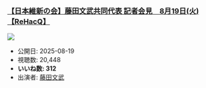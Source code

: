 ### [【日本維新の会】藤田文武共同代表 記者会見　8月19日(火)【ReHacQ】](https://www.youtube.com/watch?v=dYBfLEcTZT8)
[![](https://img.youtube.com/vi/dYBfLEcTZT8/sddefault.jpg)](https://www.youtube.com/watch?v=dYBfLEcTZT8)
-   公開日: 2025-08-19
-   視聴数: 20,448
-   **いいね数: 312**
-   出演者: [藤田文武](/rehacq_fan/people/藤田文武 "wikilink")
